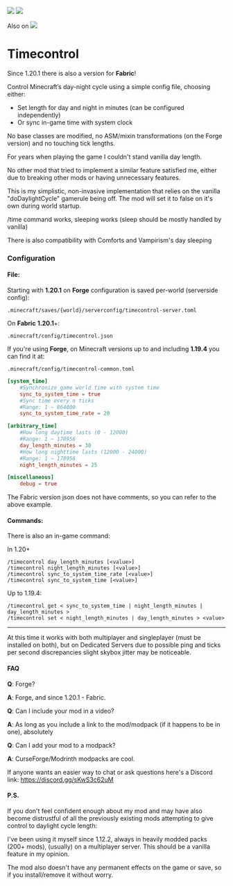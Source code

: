 [![](http://cf.way2muchnoise.eu/title/303570.svg)](https://www.curseforge.com/minecraft/mc-mods/time-control) ![](http://cf.way2muchnoise.eu/versions/303570.svg)

Also on [![](https://static.unixkitty.com/icons/modrinth_long_small.png)](https://modrinth.com/mod/time-control)

# Timecontrol

Since 1.20.1 there is also a version for **Fabric**!

Control Minecraft’s day-night cycle using a simple config file, choosing either:

- Set length for day and night in minutes (can be configured independently)
- Or sync in-game time with system clock

No base classes are modified, no ASM/mixin transformations (on the Forge version) and no touching tick lengths.

For years when playing the game I couldn't stand vanilla day length.

No other mod that tried to implement a similar feature satisfied me, either due to breaking other mods or having unnecessary features.

This is my simplistic, non-invasive implementation that relies on the vanilla "doDaylightCycle" gamerule being off.
The mod will set it to false on it's own during world startup.

/time command works, sleeping works (sleep should be mostly handled by vanilla)

There is also compatibility with Comforts and Vampirism's day sleeping

### Configuration

#### File:

Starting with **1.20.1** on **Forge** configuration is saved per-world (serverside config):

`.minecraft/saves/{world}/serverconfig/timecontrol-server.toml`

On **Fabric** **1.20.1**+:

`.minecraft/config/timecontrol.json`

If you're using **Forge**, on Minecraft versions up to and including **1.19.4** you can find it at:

`.minecraft/config/timecontrol-common.toml`

```toml
[system_time]
	#Synchronize game world time with system time
	sync_to_system_time = true
	#Sync time every n ticks
	#Range: 1 ~ 864000
	sync_to_system_time_rate = 20

[arbitrary_time]
	#How long daytime lasts (0 - 12000)
	#Range: 1 ~ 178956
	day_length_minutes = 30
	#How long nighttime lasts (12000 - 24000)
	#Range: 1 ~ 178956
	night_length_minutes = 25

[miscellaneous]
	debug = true
```

The Fabric version json does not have comments, so you can refer to the above example.

#### Commands:

There is also an in-game command:

In 1.20+

```
/timecontrol day_length_minutes [<value>]
/timecontrol night_length_minutes [<value>]
/timecontrol sync_to_system_time_rate [<value>]
/timecontrol sync_to_system_time [<value>]
```

Up to 1.19.4:

```
/timecontrol get < sync_to_system_time | night_length_minutes | day_length_minutes >
/timecontrol set < night_length_minutes | day_length_minutes > <value>
```

___

At this time it works with both multiplayer and singleplayer (must be installed on both), but on Dedicated Servers due to possible ping and ticks per second discrepancies slight skybox jitter may be noticeable.

#### FAQ

**Q**: Forge?

**A**: Forge, and since 1.20.1 - Fabric.

**Q**: Can I include your mod in a video?

**A**: As long as you include a link to the mod/modpack (if it happens to be in one), absolutely

**Q**: Can I add your mod to a modpack?

**A**: CurseForge/Modrinth modpacks are cool.

If anyone wants an easier way to chat or ask questions here's a Discord link: https://discord.gg/sKwS3c62uM

#### P.S.

If you don't feel confident enough about my mod and may have also become distrustful of all the previously existing mods attempting to give control to daylight cycle length:

I've been using it myself since 1.12.2, always in heavily modded packs (200+ mods), (usually) on a multiplayer server. This should be a vanilla feature in my opinion.

The mod also doesn't have any permanent effects on the game or save, so if you install/remove it without worry.
